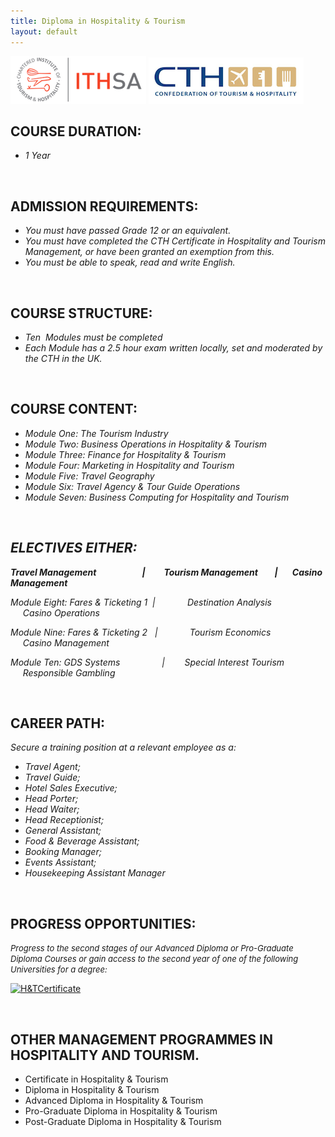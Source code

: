 ```yaml
---
title: Diploma in Hospitality & Tourism
layout: default
---
```


![](/img/acc/ithsa-logo.png "")
![](/img/acc/cth-logo.png "")

<h2><b>COURSE DURATION:</b></h2>
<ul>
	<li><i>1 Year</i></li>
</ul>
<i> </i>
<h2><b>ADMISSION REQUIREMENTS:</b></h2>
<ul>
	<li><i>You must have passed Grade 12 or an equivalent.</i></li>
	<li><i>You must have completed the CTH Certificate in Hospitality and Tourism Management, or have been granted an exemption from this.</i></li>
	<li><i>You must be able to speak, read and write English.</i></li>
</ul>
<i> </i>
<h2><b>COURSE STRUCTURE:</b></h2>
<ul>
	<li><i>Ten  Modules must be completed</i></li>
	<li><i>Each Module has a 2.5 hour exam written locally, set and moderated by the CTH in the UK.</i></li>
</ul>
<i> </i>
<h2><b>COURSE CONTENT:</b></h2>
<ul>
	<li><i>Module One: The Tourism Industry</i></li>
	<li><i>Module Two: Business Operations in Hospitality &amp; Tourism</i></li>
	<li><i>Module Three: Finance for Hospitality &amp; Tourism</i></li>
	<li><i>Module Four: Marketing in Hospitality and Tourism</i></li>
	<li><i>Module Five: Travel Geography</i></li>
	<li><i>Module Six: Travel Agency &amp; Tour Guide Operations</i></li>
	<li><i>Module Seven: Business Computing for Hospitality and Tourism</i></li>
</ul>
&nbsp;
<h2><b><i>ELECTIVES EITHER:</i></b></h2>
<b><i>Travel Management                      |         Tourism Management        |       Casino Management</i></b>

<i>Module Eight: Fares &amp; Ticketing 1  |             Destination Analysis                          Casino Operations</i>

<i>Module Nine: Fares &amp; Ticketing 2   |             Tourism Economics                            Casino Management</i>

<i>Module Ten: GDS Systems                 |        Special Interest Tourism                      Responsible Gambling</i>

<i> </i>
<h2><b>CAREER PATH:</b></h2>
<i>Secure a training position at a relevant employee as a:</i>
<ul>
	<li><i>Travel Agent; </i></li>
	<li><em id="__mceDel"><i>Travel Guide; </i></em></li>
	<li><em id="__mceDel"><i>Hotel Sales Executive; </i></em></li>
	<li><em id="__mceDel"><i>Head Porter; </i></em></li>
	<li><em id="__mceDel"><i>Head Waiter; </i></em></li>
	<li><em id="__mceDel"><i>Head Receptionist; </i></em></li>
	<li><em id="__mceDel"><i>General Assistant; </i></em></li>
	<li><em id="__mceDel"><i>Food &amp; Beverage Assistant; </i></em></li>
	<li><em id="__mceDel"><i>Booking Manager; </i></em></li>
	<li><em id="__mceDel"><i>Events Assistant; </i></em></li>
	<li><em id="__mceDel"><i>Housekeeping Assistant Manager</i></em></li>
</ul>
<i> </i>
<h2><b>PROGRESS OPPORTUNITIES:</b></h2>
<b></b><em id="__mceDel" style="font-size: 13px;"><i>Progress to the second stages of our Advanced Diploma or Pro-Graduate Diploma Courses or gain access to the second year of one of the following Universities for a degree:</i></em>

<a href="http://www.saaac.co.za/wp-content/uploads/2013/05/HTCertificate.png"><img class="alignnone size-full wp-image-382" alt="H&amp;TCertificate" src="http://www.saaac.co.za/wp-content/uploads/2013/05/HTCertificate.png" width="896" height="164" /></a>

&nbsp;
<h2>OTHER MANAGEMENT PROGRAMMES IN HOSPITALITY AND TOURISM.</h2>

- Certificate in Hospitality &amp; Tourism</a>
- Diploma in Hospitality &amp; Tourism</a>
- Advanced Diploma in Hospitality &amp; Tourism</a>
- Pro-Graduate Diploma in Hospitality &amp; Tourism
- Post-Graduate Diploma in Hospitality &amp; Tourism
